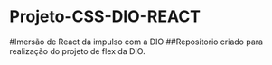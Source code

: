 # Projeto-CSS-DIO-REACT
#Imersão de React da impulso com a DIO
##Repositorio criado para realização do projeto de flex da DIO.
